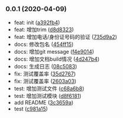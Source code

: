 ## <small>0.0.1 (2020-04-09)</small>

* feat: init ([a392fb4](https://10.202.133.221/common/eagle/commits/a392fb4))
* feat: 增加trim ([d8d8323](https://10.202.133.221/common/eagle/commits/d8d8323))
* feat: 增加电话/身份证号码的验证 ([735d9a2](https://10.202.133.221/common/eagle/commits/735d9a2))
* docs: 修改包名 ([454ff15](https://10.202.133.221/common/eagle/commits/454ff15))
* docs: 增加git message ([f4e9014](https://10.202.133.221/common/eagle/commits/f4e9014))
* docs: 增加文档build情况 ([4d247b4](https://10.202.133.221/common/eagle/commits/4d247b4))
* docs: 生成日志 ([08c5083](https://10.202.133.221/common/eagle/commits/08c5083))
* fix: 测试覆盖率 ([35d2767](https://10.202.133.221/common/eagle/commits/35d2767))
* fix: 测试覆盖率 ([2603a03](https://10.202.133.221/common/eagle/commits/2603a03))
* test: 增加测试文件 ([c68a6b8](https://10.202.133.221/common/eagle/commits/c68a6b8))
* test: 增加测试模块 ([d8f6181](https://10.202.133.221/common/eagle/commits/d8f6181))
* add README ([3c3659a](https://10.202.133.221/common/eagle/commits/3c3659a))
* test ([c981a15](https://10.202.133.221/common/eagle/commits/c981a15))





